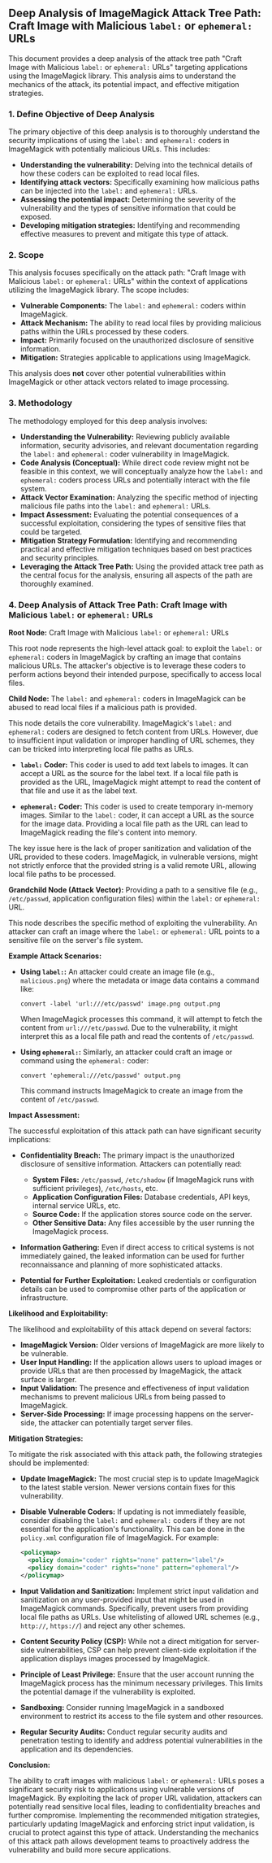 ## Deep Analysis of ImageMagick Attack Tree Path: Craft Image with Malicious `label:` or `ephemeral:` URLs

This document provides a deep analysis of the attack tree path "Craft Image with Malicious `label:` or `ephemeral:` URLs" targeting applications using the ImageMagick library. This analysis aims to understand the mechanics of the attack, its potential impact, and effective mitigation strategies.

### 1. Define Objective of Deep Analysis

The primary objective of this deep analysis is to thoroughly understand the security implications of using the `label:` and `ephemeral:` coders in ImageMagick with potentially malicious URLs. This includes:

*   **Understanding the vulnerability:**  Delving into the technical details of how these coders can be exploited to read local files.
*   **Identifying attack vectors:**  Specifically examining how malicious paths can be injected into the `label:` and `ephemeral:` URLs.
*   **Assessing the potential impact:**  Determining the severity of the vulnerability and the types of sensitive information that could be exposed.
*   **Developing mitigation strategies:**  Identifying and recommending effective measures to prevent and mitigate this type of attack.

### 2. Scope

This analysis focuses specifically on the attack path: "Craft Image with Malicious `label:` or `ephemeral:` URLs" within the context of applications utilizing the ImageMagick library. The scope includes:

*   **Vulnerable Components:**  The `label:` and `ephemeral:` coders within ImageMagick.
*   **Attack Mechanism:**  The ability to read local files by providing malicious paths within the URLs processed by these coders.
*   **Impact:**  Primarily focused on the unauthorized disclosure of sensitive information.
*   **Mitigation:**  Strategies applicable to applications using ImageMagick.

This analysis does **not** cover other potential vulnerabilities within ImageMagick or other attack vectors related to image processing.

### 3. Methodology

The methodology employed for this deep analysis involves:

*   **Understanding the Vulnerability:** Reviewing publicly available information, security advisories, and relevant documentation regarding the `label:` and `ephemeral:` coder vulnerability in ImageMagick.
*   **Code Analysis (Conceptual):**  While direct code review might not be feasible in this context, we will conceptually analyze how the `label:` and `ephemeral:` coders process URLs and potentially interact with the file system.
*   **Attack Vector Examination:**  Analyzing the specific method of injecting malicious file paths into the `label:` and `ephemeral:` URLs.
*   **Impact Assessment:**  Evaluating the potential consequences of a successful exploitation, considering the types of sensitive files that could be targeted.
*   **Mitigation Strategy Formulation:**  Identifying and recommending practical and effective mitigation techniques based on best practices and security principles.
*   **Leveraging the Attack Tree Path:**  Using the provided attack tree path as the central focus for the analysis, ensuring all aspects of the path are thoroughly examined.

### 4. Deep Analysis of Attack Tree Path: Craft Image with Malicious `label:` or `ephemeral:` URLs

**Root Node:** Craft Image with Malicious `label:` or `ephemeral:` URLs

This root node represents the high-level attack goal: to exploit the `label:` or `ephemeral:` coders in ImageMagick by crafting an image that contains malicious URLs. The attacker's objective is to leverage these coders to perform actions beyond their intended purpose, specifically to access local files.

**Child Node:** The `label:` and `ephemeral:` coders in ImageMagick can be abused to read local files if a malicious path is provided.

This node details the core vulnerability. ImageMagick's `label:` and `ephemeral:` coders are designed to fetch content from URLs. However, due to insufficient input validation or improper handling of URL schemes, they can be tricked into interpreting local file paths as URLs.

*   **`label:` Coder:** This coder is used to add text labels to images. It can accept a URL as the source for the label text. If a local file path is provided as the URL, ImageMagick might attempt to read the content of that file and use it as the label text.

*   **`ephemeral:` Coder:** This coder is used to create temporary in-memory images. Similar to the `label:` coder, it can accept a URL as the source for the image data. Providing a local file path as the URL can lead to ImageMagick reading the file's content into memory.

The key issue here is the lack of proper sanitization and validation of the URL provided to these coders. ImageMagick, in vulnerable versions, might not strictly enforce that the provided string is a valid remote URL, allowing local file paths to be processed.

**Grandchild Node (Attack Vector):** Providing a path to a sensitive file (e.g., `/etc/passwd`, application configuration files) within the `label:` or `ephemeral:` URL.

This node describes the specific method of exploiting the vulnerability. An attacker can craft an image where the `label:` or `ephemeral:` URL points to a sensitive file on the server's file system.

**Example Attack Scenarios:**

*   **Using `label:`:** An attacker could create an image file (e.g., `malicious.png`) where the metadata or image data contains a command like:
    ```
    convert -label 'url:///etc/passwd' image.png output.png
    ```
    When ImageMagick processes this command, it will attempt to fetch the content from `url:///etc/passwd`. Due to the vulnerability, it might interpret this as a local file path and read the contents of `/etc/passwd`.

*   **Using `ephemeral:`:** Similarly, an attacker could craft an image or command using the `ephemeral:` coder:
    ```
    convert 'ephemeral:///etc/passwd' output.png
    ```
    This command instructs ImageMagick to create an image from the content of `/etc/passwd`.

**Impact Assessment:**

The successful exploitation of this attack path can have significant security implications:

*   **Confidentiality Breach:** The primary impact is the unauthorized disclosure of sensitive information. Attackers can potentially read:
    *   **System Files:**  `/etc/passwd`, `/etc/shadow` (if ImageMagick runs with sufficient privileges), `/etc/hosts`, etc.
    *   **Application Configuration Files:** Database credentials, API keys, internal service URLs, etc.
    *   **Source Code:** If the application stores source code on the server.
    *   **Other Sensitive Data:** Any files accessible by the user running the ImageMagick process.

*   **Information Gathering:**  Even if direct access to critical systems is not immediately gained, the leaked information can be used for further reconnaissance and planning of more sophisticated attacks.

*   **Potential for Further Exploitation:**  Leaked credentials or configuration details can be used to compromise other parts of the application or infrastructure.

**Likelihood and Exploitability:**

The likelihood and exploitability of this attack depend on several factors:

*   **ImageMagick Version:** Older versions of ImageMagick are more likely to be vulnerable.
*   **User Input Handling:** If the application allows users to upload images or provide URLs that are then processed by ImageMagick, the attack surface is larger.
*   **Input Validation:**  The presence and effectiveness of input validation mechanisms to prevent malicious URLs from being passed to ImageMagick.
*   **Server-Side Processing:** If image processing happens on the server-side, the attacker can potentially target server files.

**Mitigation Strategies:**

To mitigate the risk associated with this attack path, the following strategies should be implemented:

*   **Update ImageMagick:** The most crucial step is to update ImageMagick to the latest stable version. Newer versions contain fixes for this vulnerability.

*   **Disable Vulnerable Coders:** If updating is not immediately feasible, consider disabling the `label:` and `ephemeral:` coders if they are not essential for the application's functionality. This can be done in the `policy.xml` configuration file of ImageMagick. For example:
    ```xml
    <policymap>
      <policy domain="coder" rights="none" pattern="label"/>
      <policy domain="coder" rights="none" pattern="ephemeral"/>
    </policymap>
    ```

*   **Input Validation and Sanitization:** Implement strict input validation and sanitization on any user-provided input that might be used in ImageMagick commands. Specifically, prevent users from providing local file paths as URLs. Use whitelisting of allowed URL schemes (e.g., `http://`, `https://`) and reject any other schemes.

*   **Content Security Policy (CSP):** While not a direct mitigation for server-side vulnerabilities, CSP can help prevent client-side exploitation if the application displays images processed by ImageMagick.

*   **Principle of Least Privilege:** Ensure that the user account running the ImageMagick process has the minimum necessary privileges. This limits the potential damage if the vulnerability is exploited.

*   **Sandboxing:** Consider running ImageMagick in a sandboxed environment to restrict its access to the file system and other resources.

*   **Regular Security Audits:** Conduct regular security audits and penetration testing to identify and address potential vulnerabilities in the application and its dependencies.

**Conclusion:**

The ability to craft images with malicious `label:` or `ephemeral:` URLs poses a significant security risk to applications using vulnerable versions of ImageMagick. By exploiting the lack of proper URL validation, attackers can potentially read sensitive local files, leading to confidentiality breaches and further compromise. Implementing the recommended mitigation strategies, particularly updating ImageMagick and enforcing strict input validation, is crucial to protect against this type of attack. Understanding the mechanics of this attack path allows development teams to proactively address the vulnerability and build more secure applications.